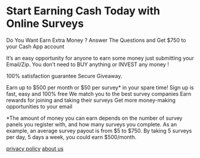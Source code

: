 # Start Earning Cash Today with Online Surveys

Do You Want Earn Extra Money ?
Answer The Questions and Get $750 to your Cash App account

<center><div id="interact-6052867dcfc2f40017b35acc"></div><script>var app_6052867dcfc2f40017b35acc;(function(d, t){var s=d.createElement(t),options={"appId":"6052867dcfc2f40017b35acc","width":"800","height":"800","async":true,"host":"quiz.tryinteract.com","no_cover":true,"redirect_host":true, "footer":"show"};s.src='https://i.tryinteract.com/embed/app.js';s.onload=s.onreadystatechange=function(){var rs=this.readyState;if(rs)if(rs!='complete')if(rs!='loaded')return;try{app_6052867dcfc2f40017b35acc=new InteractApp();app_6052867dcfc2f40017b35acc.initialize(options);app_6052867dcfc2f40017b35acc.display();}catch(e){}};var scr=d.getElementsByTagName(t)[0],par=scr.parentNode;par.insertBefore(s,scr);})(document,'script');</script></center>

It’s an easy opportunity for anyone to earn some money just submitting your Email/Zip. You don’t need to BUY anything or INVEST any money !

100% satisfaction guarantee Secure Giveaway.

Earn up to $500 per month or $50 per survey* in your spare time!
Sign up is fast, easy and 100% free
We match you to the best survey companies
Earn rewards for joining and taking their surveys
Get more money-making opportunities to your email

*The amount of money you can earn depends on the number of survey panels you register with, and how many surveys you complete. As an example, an average survey payout is from $5 to $750. By taking 5 surveys per day, 5 days a week, you could earn $500/month.

[privacy policy](https://insurancereviews911.com/privacy-policy/) [about us](https://insurancereviews911.com/about-us/)
